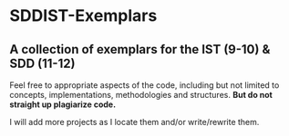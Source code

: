 # SDDIST-Exemplars
## A collection of exemplars for the IST (9-10) & SDD (11-12)

Feel free to appropriate aspects of the code, including but not limited to concepts, implementations, methodologies and structures.
**But do not straight up plagiarize code.**

I will add more projects as I locate them and/or write/rewrite them.
